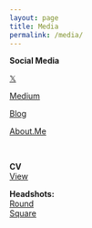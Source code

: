 ```yaml
---
layout: page
title: Media
permalink: /media/
---
```


**Social Media**

<a href="https://x.com/linkd">𝕏</a>

<a href="https://medium.com/@link">Medium</a>

<a href="https://link.substack.com">Blog</a>

<a href="https://about.me/linkdaniel">About.Me</a>

<br>


**CV**
<br>
<a href="https://read.cv/linkdaniel">View</a>

**Headshots:**
<br>
<a href="https://github.com/linkdniel/link.github.io/blob/main/media/linkdaniel-round.png?raw=true">Round</a>
<br>
<a href="https://github.com/linkdniel/link.github.io/blob/main/media/linkdaniel-square.jpg?raw=true">Square</a>
